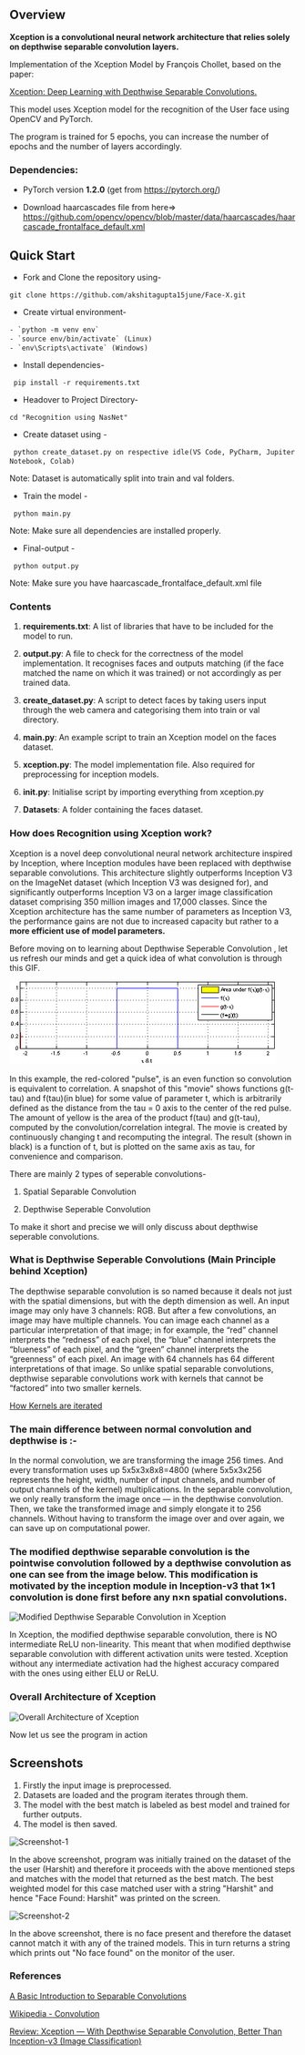 ## Overview
**Xception is a convolutional neural network architecture that relies solely on depthwise separable convolution layers.**

Implementation of the Xception Model by François Chollet, based on the paper:

[Xception: Deep Learning with Depthwise Separable Convolutions.](https://arxiv.org/abs/1610.02357)

This model uses Xception model for the recognition of the User face using OpenCV and PyTorch.

The program is trained for 5 epochs, you can increase the number of epochs and the number of layers accordingly.


### Dependencies:
* PyTorch version **1.2.0** (get from https://pytorch.org/)

* Download haarcascades file from here=> https://github.com/opencv/opencv/blob/master/data/haarcascades/haarcascade_frontalface_default.xml

## Quick Start

- Fork and Clone the repository using-
```
git clone https://github.com/akshitagupta15june/Face-X.git
```
- Create virtual environment-
```
- `python -m venv env`
- `source env/bin/activate` (Linux)
- `env\Scripts\activate` (Windows)
```
- Install dependencies-
```
 pip install -r requirements.txt
```

- Headover to Project Directory- 
```
cd "Recognition using NasNet"
```
- Create dataset using -
```
 python create_dataset.py on respective idle(VS Code, PyCharm, Jupiter Notebook, Colab)
```
Note: Dataset is automatically split into train and val folders.

- Train the model -
```
 python main.py
```
Note: Make sure all dependencies are installed properly.

- Final-output -
```
 python output.py
```
Note: Make sure you have haarcascade_frontalface_default.xml file 

### Contents

1. **requirements.txt**: A list of libraries that have to be included for the model to run. 

2. **output.py**: A file to check for the correctness of the model implementation. It recognises faces and outputs matching (if the face matched the name on which it was trained) or not accordingly as per trained data.

3. **create_dataset.py**: A script to detect faces by taking users input through the web camera and categorising them into train or val directory.

4. **main.py**: An example script to train an Xception model on the faces dataset.

5. **xception.py**: The model implementation file. Also required for preprocessing for inception models.

6. **__init__.py**: Initialise script by importing everything from xception.py

7. **Datasets**: A folder containing the faces dataset.

### How does Recognition using Xception work?

Xception is a novel deep convolutional neural network architecture inspired by Inception, where Inception modules have been replaced with depthwise separable convolutions.
This architecture slightly outperforms Inception V3 on the ImageNet dataset (which Inception V3 was designed for), and significantly outperforms Inception V3 on a larger image classification dataset comprising 350 million images and 17,000 classes. Since the Xception architecture has the same number of parameters as Inception V3, the performance gains are not due to increased capacity but rather to a **more efficient use of model parameters.**


Before moving on to learning about Depthwise Seperable Convolution , let us refresh our minds and get a quick idea of what convolution is through this GIF.

![](Convolution_of_box_signal_with_itself.gif)

In this example, the red-colored "pulse", is an even function so convolution is equivalent to correlation. A snapshot of this "movie" shows functions g(t-tau) and f(tau)(in blue) for some value of parameter t, which is arbitrarily defined as the distance from the tau = 0 axis to the center of the red pulse. The amount of yellow is the area of the product f(tau) and g(t-tau), computed by the convolution/correlation integral. The movie is created by continuously changing t and recomputing the integral. The result (shown in black) is a function of t, but is plotted on the same axis as tau, for convenience and comparison.

There are mainly 2 types of seperable convolutions-

1. Spatial Separable Convolution

2. Depthwise Seperable Convolution

To make it short and precise we will only discuss about depthwise seperable convolutions.

### What is Depthwise Seperable Convolutions (Main Principle behind Xception)

The depthwise separable convolution is so named because it deals not just with the spatial dimensions, but with the depth dimension as well. An input image may only have 3 channels: RGB. But after a few convolutions, an image may have multiple channels. You can image each channel as a particular interpretation of that image; in for example, the “red” channel interprets the “redness” of each pixel, the “blue” channel interprets the “blueness” of each pixel, and the “green” channel interprets the “greenness” of each pixel. An image with 64 channels has 64 different interpretations of that image. So unlike spatial separable convolutions, depthwise separable convolutions work with kernels that cannot be “factored” into two smaller kernels.

[How Kernels are iterated](https://www.youtube.com/watch?v=D_VJoaSew7Q)

### The main difference between normal convolution and depthwise is :- 
In the normal convolution, we are transforming the image 256 times. And every transformation uses up 5x5x3x8x8=4800 (where 5x5x3x256 represents the height, width, number of input channels, and number of output channels of the kernel) multiplications. In the separable convolution, we only really transform the image once — in the depthwise convolution. Then, we take the transformed image and simply elongate it to 256 channels. Without having to transform the image over and over again, we can save up on computational power.


### The modified depthwise separable convolution is the pointwise convolution followed by a depthwise convolution as one can see from the image below. This modification is motivated by the inception module in Inception-v3 that 1×1 convolution is done first before any n×n spatial convolutions.

![Modified Depthwise Separable Convolution in Xception](https://miro.medium.com/max/875/1*J8dborzVBRBupJfvR7YhuA.png)


In Xception, the modified depthwise separable convolution, there is NO intermediate ReLU non-linearity. This meant that when modified depthwise separable convolution with different activation units were tested. Xception without any intermediate activation had the highest accuracy compared with the ones using either ELU or ReLU.

### Overall Architecture of Xception
![Overall Architecture of Xception](https://miro.medium.com/max/875/1*hOcAEj9QzqgBXcwUzmEvSg.png)

Now let us see the program in action
## Screenshots
1) Firstly the input image is preprocessed.
2) Datasets are loaded and the program iterates through them.
3) The model with the best match is labeled as best model and trained for further outputs.
4) The model is then saved.


![Screenshot-1](https://user-images.githubusercontent.com/53366877/110513516-533d4300-812c-11eb-9cde-7566de26682f.png)

In the above screenshot, program was initially trained on the dataset of the the user (Harshit) and therefore it proceeds with the above mentioned steps and matches with the model that returned as the best match. The best weighted model for this case matched user with a string "Harshit" and hence "Face Found: Harshit" was printed on the screen.

![Screenshot-2](https://user-images.githubusercontent.com/53366877/110513613-6ea84e00-812c-11eb-86ec-d3fcecf921be.png)

In the above screenshot, there is no face present and therefore the dataset cannot match it with any of the trained models. This in turn returns a string which prints out "No face found" on the monitor of the user.


### References
[A Basic Introduction to Separable Convolutions](https://towardsdatascience.com/a-basic-introduction-to-separable-convolutions-b99ec3102728)

[Wikipedia - Convolution](https://en.wikipedia.org/wiki/Convolution)

[Review: Xception — With Depthwise Separable Convolution, Better Than Inception-v3 (Image Classification)](https://towardsdatascience.com/review-xception-with-depthwise-separable-convolution-better-than-inception-v3-image-dc967dd42568)
